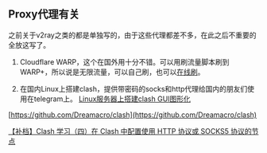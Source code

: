 Proxy代理有关
---
之前关于v2ray之类的都是单独写的，由于这些代理都差不多，在此之后不重要的全放这写了。

1. Cloudflare WARP，这个在国外用十分不错。可以用刷流量脚本刷到WARP+，所以说是无限流量，可以自己刷，也可以[在线刷](https://replit.com/@aliilapro/warp)。

2. 在国内Linux上搭建clash，提供带密码的socks和http代理给国内的朋友们使用在telegram上。
[Linux服务器上搭建clash GUI图形化](https://www.iculture.cc/cybersecurity/pig=22005)

[https://github.com/Dreamacro/clash](https://github.com/Dreamacro/clash)

[【补档】Clash 学习（四）在 Clash 中配置使用 HTTP 协议或 SOCKS5 协议的节点](https://senjianlu.com/2021/11/clash-note-04/)